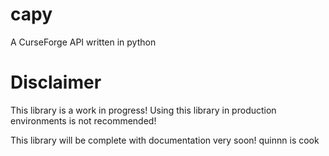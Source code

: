 # capy
A CurseForge API written in python

# Disclaimer

This library is a work in progress!
Using this library in production environments is not recommended!

This library will be complete with documentation very soon! 
quinnn is cook